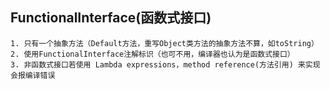 ## FunctionalInterface(函数式接口)

    1. 只有一个抽象方法（Default方法，重写Object类方法的抽象方法不算，如toString）
    2. 使用FunctionalInterface注解标识（也可不用，编译器也认为是函数式接口）
    3. 非函数式接口若使用 Lambda expressions，method reference(方法引用) 来实现会报编译错误